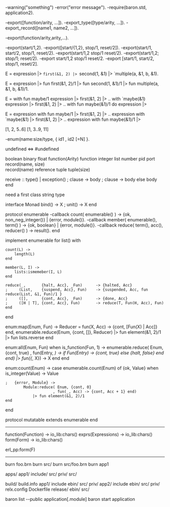 

-warning("something")
-error("error message").
-require(baron.std, application2).




-export([function/arity, ...]).
-export_type([type/arity, ...]).
-export_record([name1, name2, ...]).

-export(function/arity,arity,...).

-export(start/1,2).
-export([start/{1,2}, stop/1, reset/2]).
-export(start/1, start/2, stop/1, reset/2).
-export(start/1,2  stop/1  reset/2).
-export(start/1,2; stop/1; reset/2).
-export start/1,2  stop/1  reset/2.
-export [start/1, start/2, stop/1, reset/2].



E = expression
        |> `first(&1, 2)
        |> `second(1, &1)
        |> `multiple(a, &1, b, &1).

E = expression
        |> fun first(&1, 2)/1
        |> fun second(1, &1)/1
        |> fun multiple(a, &1, b, &1)/1.



E = with fun maybe/1 expression |> first(&1, 2) |> ..
    with `maybe(&1) expression |> first(&1, 2) |> ..
    with fun maybe(&1)/1 do expression |> 
    
E = expression with fun maybe/1 |> first(&1, 2) |> ..
    expression with `maybe(&1) |> first(&1, 2) |> ..
    expression with fun maybe(&1)/1 |> 
       
               

[1, 2, 5..6]
[1, 3..9, 11]


-enum(name:size/type,
     { id1
     , id2 [=N]
     }.



undefined <=> #undefined

boolean
binary
float
function(Arity)
function
integer
list
number
pid
port
record(name, size)                    
record(name)
reference
tuple
tuple(size)


receive :: type() | exception()
;   clause -> body
;   clause -> body
else
    body
end



need a first class string type

        

interface Monad
    bind()  -> X
;   unit()  -> X
end




protocol enumerable
    -callback count( enumerable() ) -> {ok, non_neg_integer()} | {error, module()}.
    -callback member( enumerable(), term() ) -> {ok, boolean} | {error, module()}.
    -callback reduce( term(), acc(), reducer() ) -> result().
end

implement enumerable for list() with

    count(L) -> 
        length(L)
    end

    member(L, I) ->
        lists:ismemeber(I, L)
    end

    reduce(_,       {halt, Acc}, _Fun)      -> {halted, Acc}
    ;     (List,    {suspend, Acc}, Fun)    -> {suspended, Acc, fun reduce(List, &1, Fun)/1 }
    ;     ([],      {cont, Acc}, _Fun)      -> {done, Acc}
    ;     ([H | T], {cont, Acc}, Fun)       -> reduce(T, Fun(H, Acc), Fun)
    end

end


enum:map(Enum, Fun) ->
    Reducer = fun(X, Acc) -> {cont, [Fun(X) | Acc]} end,
    enumerable.reduce(Enum, {cont, []}, Reducer)
        |> fun element(&1, 2)/1
        |> fun lists.reverse
end

enum:all(Enum, Fun) when is_function(Fun, 1) ->
    enumerable.reduce( Enum, {cont, true}
                     , fun(Entry, _) ->
                            if
                                Fun(Entry)  -> {cont, true}
                            else
                                {halt, false}
                            end
                       end)
        |> fun({_, X}) -> X end
end

enum:count(Enum) ->
    case enumerable.count(Enum) of
        {ok, Value} when is_integer(Value) -> Value
        
    ;   {error, Module} ->
            Module:reduce( Enum, {cont, 0}
                         , fun(_, Acc) -> {cont, Acc + 1} end)
                |> fun element(&1, 2)/1
    end
  end

  
protocol mutatable extends enumerable
end


-----------------------------------------------------------------------------------


function(Function) -> io_lib:chars()
exprs(Expressions) -> io_lib:chars()
form(Form) -> io_lib:chars()

erl_pp:form(F)
    


------------------------------------------------------------------------------------
 

burn foo.brn
burn src/
burn src/foo.brn
burn app1


apps/
  app1/
    include/
    src/
    priv/
src/  

build/
  build.info
  app1/
    include
    ebin/
    src/
    priv/
  app2/
    include
    ebin/
    src/
    priv/
  relx.config
  Dockerfile
  release/
  ebin/
  src/



baron list --public application[.module]
baron start application

 
